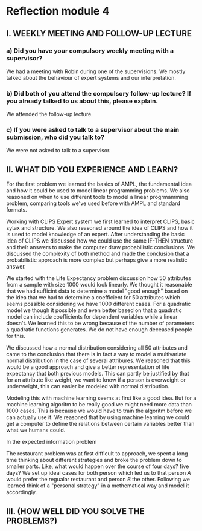 # Reflection module 4

## I. WEEKLY MEETING AND FOLLOW-UP LECTURE

### a) Did you have your compulsory weekly meeting with a supervisor?

We had a meeting with Robin during one of the supervisions. We mostly talked about the behaviour of expert systems and our interpretation.

### b) Did both of you attend the compulsory follow-up lecture? If you already talked to us about this, please explain.

We attended the follow-up lecture.

### c) If you were asked to talk to a supervisor about the main submission, who did you talk to?

We were not asked to talk to a supervisor.

## II. WHAT DID YOU EXPERIENCE AND LEARN?

For the first problem we learned the basics of AMPL, the fundamental idea and how it could be used to model linear programming problems. We also reasoned on when to use different tools to model a linear progrmamming problem, comparing tools we've used before with AMPL and standard formats.

Working with CLIPS Expert system we first learned to interpret CLIPS, basic sytax and structure. We also reasoned around the idea of CLIPS and how it is used to model knowledge of an expert. After understanding the basic idea of CLIPS we discussed how we could use the same IF-THEN structure and their answers to make the computer draw probabilistic conclusions. We discussed the complexity of both method and made the conclusion that a probabilistic approach is more complex but perhaps give a more realistic answer.

We started with the Life Expectancy problem discussion how 50 attributes from a sample with size 1000 would look linearly. We thought it reasonable that we had sufficint data to determine a model "good enough" based on the idea that we had to determine a coefficient for 50 attributes which seems possible considering we have 1000 different cases. For a quadratic model we though it possible and even better based on that a quadratic model can include coefficients for dependent variables while a linear doesn't. We learned this to be wrong because of the number of parameters a quadratic functions generates. We do not have enough deceased people for this.

We discussed how a normal distribution considering all 50 attributes and came to the conclusion that there is in fact a way to model a multivariate normal distribution in the case of several attribures. We reasoned that this would be a good approach and give a better representation of life expectancy that both previous models. This can partly be justified by that for an attribute like weight, we want to know if a person is overweight or underweight, this can easier be modeled with normal distribution.

Modeling this with machine learning seems at first like a good idea. But for a machine learning algoritm to be really good we might need more data than 1000 cases. This is because we would have to train the algoritm before we can actually use it. We reasoned that by using machine learning we could get a computer to define the relations between certain variables better than what we humans could.

In the expected information problem

The restaurant problem was at first difficult to approach, we spent a long time thinking about different strategies and broke the problem down to smaller parts. Like, what would happen over the course of four days? five days? We set up ideal cases for both person which led us to that person $A$ would prefer the regualar restaurant and person $B$ the other. Following we learned think of a "personal strategy" in a methematical way and model it accordingly.

## III. (HOW WELL DID YOU SOLVE THE PROBLEMS?)
